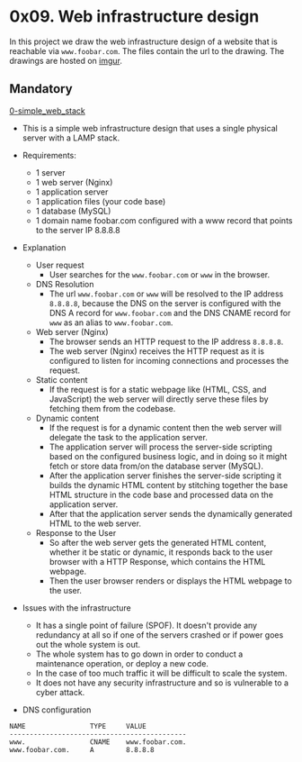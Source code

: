 # 0x09. Web infrastructure design

In this project we draw the web infrastructure design of a website that is
reachable via `www.foobar.com`.
The files contain the url to the drawing. The drawings are hosted on [imgur](https://imgur.com/upload).

## Mandatory

[0-simple_web_stack](./0-simple_web_stack)

- This is a simple web infrastructure design that uses a single physical server
  with a LAMP stack.

- Requirements:

  - 1 server
  - 1 web server (Nginx)
  - 1 application server
  - 1 application files (your code base)
  - 1 database (MySQL)
  - 1 domain name foobar.com configured with a www record that points to the
    server IP 8.8.8.8

- Explanation

  - User request
    - User searches for the `www.foobar.com` or `www` in the browser.
  - DNS Resolution
    - The url `www.foobar.com` or `www` will be resolved to the IP address
      `8.8.8.8`, because the DNS on the server is configured with the DNS A
      record for `www.foobar.com` and the DNS CNAME record for `www` as an
      alias to `www.foobar.com`.
  - Web server (Nginx)
    - The browser sends an HTTP request to the IP address `8.8.8.8`.
    - The web server (Nginx) receives the HTTP request as it is configured to
      listen for incoming connections and processes the request.
  - Static content
    - If the request is for a static webpage like (HTML, CSS, and JavaScript)
      the web server will directly serve these files by fetching them from the
      codebase.
  - Dynamic content
    - If the request is for a dynamic content then the web server will delegate
      the task to the application server.
    - The application server will process the server-side scripting based on
      the configured business logic, and in doing so it might fetch or store
      data from/on the database server (MySQL).
    - After the application server finishes the server-side scripting it builds
      the dynamic HTML content by stitching together the base HTML structure
      in the code base and processed data on the application server.
    - After that the application server sends the dynamically generated HTML
      to the web server.
  - Response to the User
    - So after the web server gets the generated HTML content, whether it be
      static or dynamic, it responds back to the user browser with a HTTP
      Response, which contains the HTML webpage.
    - Then the user browser renders or displays the HTML webpage to the user.

- Issues with the infrastructure

  - It has a single point of failure (SPOF). It doesn't provide any
    redundancy at all so if one of the servers crashed or if power goes out
    the whole system is out.
  - The whole system has to go down in order to conduct a maintenance
    operation, or deploy a new code.
  - In the case of too much traffic it will be difficult to scale the system.
  - It does not have any security infrastructure and so is vulnerable to a
    cyber attack.

- DNS configuration

```DNS
NAME                TYPE     VALUE
--------------------------------------------
www.                CNAME    www.foobar.com.
www.foobar.com.     A        8.8.8.8
```
